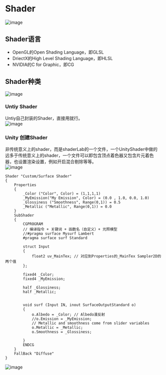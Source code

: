# Shader
![image](https://user-images.githubusercontent.com/74708198/222397698-370a5dc3-606c-4cda-add3-75cc154b3fcf.png)

## Shader语言
* OpenGL的Open Shading Language，即GLSL
* DriectX的High Level Shading Language，即HLSL
* NVIDIA的C for Graphic，即CG

## Shader种类
![image](https://user-images.githubusercontent.com/74708198/222398985-589bf3c6-1eee-4146-afd9-1187bbfbcaac.png)

### Untiy Shader
Untiy自己封装的Shader，直接用就行。
<BR>![image](https://user-images.githubusercontent.com/74708198/222405872-0a995b6a-c902-415e-8c0d-e97509a5a77c.png)

### Unity 创建Shader
非传统意义上的shader，而是shaderLab的一个文件，一个UnityShader中做的远多于传统意义上的shader，一个文件可以即包含顶点着色器又包含片元着色器，也设置渲染设置，例如开启混合剔除等等。
<br>![image](https://user-images.githubusercontent.com/74708198/222406320-5f7bfe18-3e64-4b07-8f29-c6c3791378cb.png)

```HLSL
Shader "Custom/Surface Shader"
{
    Properties
    {
        _Color ("Color", Color) = (1,1,1,1)
        _MyEmission("My Emission", Color) = (0.0 , 1.0, 0.0, 1.0)
        _Glossiness ("Smoothness", Range(0,1)) = 0.5
        _Metallic ("Metallic", Range(0,1)) = 0.0
    }
    SubShader
    {
        CGPROGRAM
        // 编译指令 + 关键词 + 函数名（自定义）+ 光照模型
        //#pragma surface Mysurf Lambert
        #pragma surface surf Standard

        struct Input
        {
            float2 uv_MainTex; // 对应到Properties的_MainTex Sampler2D的两个值
        };

        fixed4 _Color;
        fixed4 _MyEmission;

        half _Glossiness;
        half _Metallic;


        void surf (Input IN, inout SurfaceOutputStandard o)
        {
            o.Albedo = _Color; // Albedo漫反射
            //o.Emission = _MyEmission;
            // Metallic and smoothness come from slider variables
            o.Metallic = _Metallic;
            o.Smoothness = _Glossiness;

        }
        ENDCG
    }
    FallBack "Diffuse"
}
```
![image](https://user-images.githubusercontent.com/74708198/222760237-b2eb133f-fc16-4eed-885a-38060b9c5e03.png)
